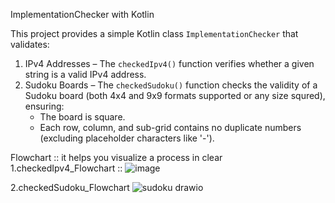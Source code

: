 ImplementationChecker with Kotlin

This project provides a simple Kotlin class `ImplementationChecker` that validates:

1. IPv4 Addresses – The `checkedIpv4()` function verifies whether a given string is a valid IPv4 address.
2. Sudoku Boards – The `checkedSudoku()` function checks the validity of a Sudoku board (both 4x4 and 9x9 formats supported or any size squred), ensuring:
   - The board is square.
   - Each row, column, and sub-grid contains no duplicate numbers (excluding placeholder characters like '-').
     
Flowchart :: it helps you visualize a process in clear
 1.checkedIpv4_Flowchart ::  ![image](https://github.com/user-attachments/assets/01e40004-c68b-4b41-b986-dd5969294e5e)

 2.checkedSudoku_Flowchart ![sudoku drawio](https://github.com/user-attachments/assets/0cfd4379-3a8b-433e-91b2-7f7c821f5fd2)

 


